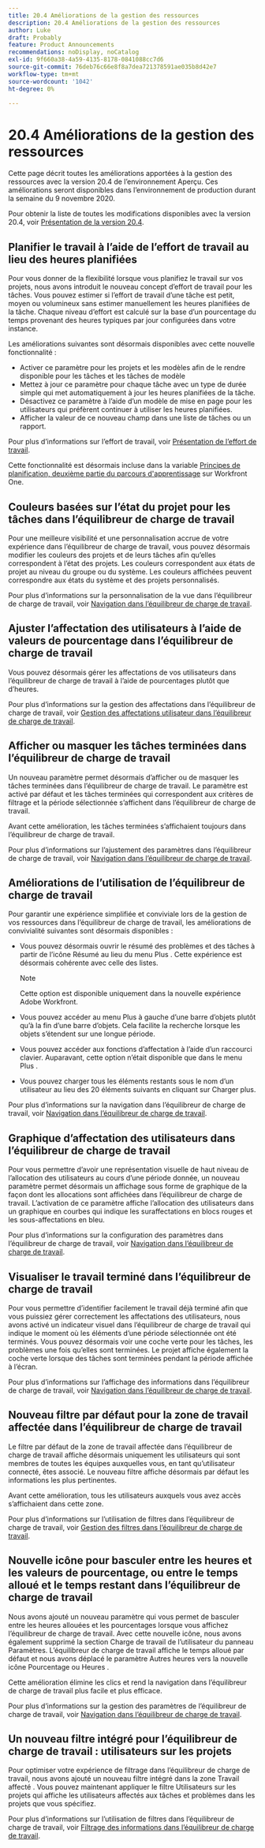 ```yaml
---
title: 20.4 Améliorations de la gestion des ressources
description: 20.4 Améliorations de la gestion des ressources
author: Luke
draft: Probably
feature: Product Announcements
recommendations: noDisplay, noCatalog
exl-id: 9f660a38-4a59-4135-8178-0841088cc7d6
source-git-commit: 76deb76c66e8f8a7dea721378591ae035b8d42e7
workflow-type: tm+mt
source-wordcount: '1042'
ht-degree: 0%

---
```


# 20.4 Améliorations de la gestion des ressources

Cette page décrit toutes les améliorations apportées à la gestion des ressources avec la version 20.4 de l’environnement Aperçu. Ces améliorations seront disponibles dans l’environnement de production durant la semaine du 9 novembre 2020.

Pour obtenir la liste de toutes les modifications disponibles avec la version 20.4, voir [Présentation de la version 20.4](../../../product-announcements/product-releases/20.4-release-activity/20-4-release-overview.md).

## Planifier le travail à l’aide de l’effort de travail au lieu des heures planifiées

Pour vous donner de la flexibilité lorsque vous planifiez le travail sur vos projets, nous avons introduit le nouveau concept d’effort de travail pour les tâches. Vous pouvez estimer si l’effort de travail d’une tâche est petit, moyen ou volumineux sans estimer manuellement les heures planifiées de la tâche. Chaque niveau d’effort est calculé sur la base d’un pourcentage du temps provenant des heures typiques par jour configurées dans votre instance.

Les améliorations suivantes sont désormais disponibles avec cette nouvelle fonctionnalité :

* Activer ce paramètre pour les projets et les modèles afin de le rendre disponible pour les tâches et les tâches de modèle
* Mettez à jour ce paramètre pour chaque tâche avec un type de durée simple qui met automatiquement à jour les heures planifiées de la tâche.
* Désactivez ce paramètre à l’aide d’un modèle de mise en page pour les utilisateurs qui préfèrent continuer à utiliser les heures planifiées.
* Afficher la valeur de ce nouveau champ dans une liste de tâches ou un rapport.

Pour plus d’informations sur l’effort de travail, voir [Présentation de l’effort de travail](../../../manage-work/tasks/task-information/work-effort.md).

Cette fonctionnalité est désormais incluse dans la variable [Principes de planification, deuxième partie du parcours d&#39;apprentissage](https://one.workfront.com/s/learningpath3/planner-fundamentals-for-the-new-workfront-experience-part-2-plan-a-project-20Y0z000000bm79EAA) sur Workfront One.

## Couleurs basées sur l’état du projet pour les tâches dans l’équilibreur de charge de travail

Pour une meilleure visibilité et une personnalisation accrue de votre expérience dans l’équilibreur de charge de travail, vous pouvez désormais modifier les couleurs des projets et de leurs tâches afin qu’elles correspondent à l’état des projets. Les couleurs correspondent aux états de projet au niveau du groupe ou du système. Les couleurs affichées peuvent correspondre aux états du système et des projets personnalisés.

Pour plus d’informations sur la personnalisation de la vue dans l’équilibreur de charge de travail, voir [Navigation dans l’équilibreur de charge de travail](../../../resource-mgmt/workload-balancer/navigate-the-workload-balancer.md).

## Ajuster l’affectation des utilisateurs à l’aide de valeurs de pourcentage dans l’équilibreur de charge de travail

Vous pouvez désormais gérer les affectations de vos utilisateurs dans l’équilibreur de charge de travail à l’aide de pourcentages plutôt que d’heures.

Pour plus d’informations sur la gestion des affectations dans l’équilibreur de charge de travail, voir [Gestion des affectations utilisateur dans l’équilibreur de charge de travail](../../../resource-mgmt/workload-balancer/manage-user-allocations-workload-balancer.md).

## Afficher ou masquer les tâches terminées dans l’équilibreur de charge de travail

Un nouveau paramètre permet désormais d’afficher ou de masquer les tâches terminées dans l’équilibreur de charge de travail. Le paramètre est activé par défaut et les tâches terminées qui correspondent aux critères de filtrage et la période sélectionnée s’affichent dans l’équilibreur de charge de travail.

Avant cette amélioration, les tâches terminées s’affichaient toujours dans l’équilibreur de charge de travail.

Pour plus d’informations sur l’ajustement des paramètres dans l’équilibreur de charge de travail, voir [Navigation dans l’équilibreur de charge de travail](../../../resource-mgmt/workload-balancer/navigate-the-workload-balancer.md).

## Améliorations de l’utilisation de l’équilibreur de charge de travail

Pour garantir une expérience simplifiée et conviviale lors de la gestion de vos ressources dans l’équilibreur de charge de travail, les améliorations de convivialité suivantes sont désormais disponibles :

* Vous pouvez désormais ouvrir le résumé des problèmes et des tâches à partir de l’icône Résumé au lieu du menu Plus . Cette expérience est désormais cohérente avec celle des listes.

  >[!NOTE]
  >
  >Cette option est disponible uniquement dans la nouvelle expérience Adobe Workfront.

* Vous pouvez accéder au menu Plus à gauche d’une barre d’objets plutôt qu’à la fin d’une barre d’objets. Cela facilite la recherche lorsque les objets s’étendent sur une longue période.
* Vous pouvez accéder aux fonctions d’affectation à l’aide d’un raccourci clavier. Auparavant, cette option n’était disponible que dans le menu Plus .
* Vous pouvez charger tous les éléments restants sous le nom d’un utilisateur au lieu des 20 éléments suivants en cliquant sur Charger plus.

Pour plus d’informations sur la navigation dans l’équilibreur de charge de travail, voir [Navigation dans l’équilibreur de charge de travail](../../../resource-mgmt/workload-balancer/navigate-the-workload-balancer.md).

## Graphique d’affectation des utilisateurs dans l’équilibreur de charge de travail

Pour vous permettre d’avoir une représentation visuelle de haut niveau de l’allocation des utilisateurs au cours d’une période donnée, un nouveau paramètre permet désormais un affichage sous forme de graphique de la façon dont les allocations sont affichées dans l’équilibreur de charge de travail. L’activation de ce paramètre affiche l’allocation des utilisateurs dans un graphique en courbes qui indique les suraffectations en blocs rouges et les sous-affectations en bleu.

Pour plus d’informations sur la configuration des paramètres dans l’équilibreur de charge de travail, voir [Navigation dans l’équilibreur de charge de travail](../../../resource-mgmt/workload-balancer/navigate-the-workload-balancer.md).

## Visualiser le travail terminé dans l’équilibreur de charge de travail

Pour vous permettre d’identifier facilement le travail déjà terminé afin que vous puissiez gérer correctement les affectations des utilisateurs, nous avons activé un indicateur visuel dans l’équilibreur de charge de travail qui indique le moment où les éléments d’une période sélectionnée ont été terminés. Vous pouvez désormais voir une coche verte pour les tâches, les problèmes une fois qu’elles sont terminées. Le projet affiche également la coche verte lorsque des tâches sont terminées pendant la période affichée à l’écran.

Pour plus d’informations sur l’affichage des informations dans l’équilibreur de charge de travail, voir [Navigation dans l’équilibreur de charge de travail](../../../resource-mgmt/workload-balancer/navigate-the-workload-balancer.md).

## Nouveau filtre par défaut pour la zone de travail affectée dans l’équilibreur de charge de travail

Le filtre par défaut de la zone de travail affectée dans l’équilibreur de charge de travail affiche désormais uniquement les utilisateurs qui sont membres de toutes les équipes auxquelles vous, en tant qu’utilisateur connecté, êtes associé. Le nouveau filtre affiche désormais par défaut les informations les plus pertinentes.

Avant cette amélioration, tous les utilisateurs auxquels vous avez accès s’affichaient dans cette zone.

Pour plus d’informations sur l’utilisation de filtres dans l’équilibreur de charge de travail, voir [Gestion des filtres dans l’équilibreur de charge de travail](../../../resource-mgmt/workload-balancer/filter-information-workload-balancer.md).

## Nouvelle icône pour basculer entre les heures et les valeurs de pourcentage, ou entre le temps alloué et le temps restant dans l’équilibreur de charge de travail

Nous avons ajouté un nouveau paramètre qui vous permet de basculer entre les heures allouées et les pourcentages lorsque vous affichez l’équilibreur de charge de travail. Avec cette nouvelle icône, nous avons également supprimé la section Charge de travail de l’utilisateur du panneau Paramètres. L’équilibreur de charge de travail affiche le temps alloué par défaut et nous avons déplacé le paramètre Autres heures vers la nouvelle icône Pourcentage ou Heures .

Cette amélioration élimine les clics et rend la navigation dans l’équilibreur de charge de travail plus facile et plus efficace.

Pour plus d’informations sur la gestion des paramètres de l’équilibreur de charge de travail, voir [Navigation dans l’équilibreur de charge de travail](../../../resource-mgmt/workload-balancer/navigate-the-workload-balancer.md).

## Un nouveau filtre intégré pour l’équilibreur de charge de travail : utilisateurs sur les projets

Pour optimiser votre expérience de filtrage dans l’équilibreur de charge de travail, nous avons ajouté un nouveau filtre intégré dans la zone Travail affecté . Vous pouvez maintenant appliquer le filtre Utilisateurs sur les projets qui affiche les utilisateurs affectés aux tâches et problèmes dans les projets que vous spécifiez.

Pour plus d’informations sur l’utilisation de filtres dans l’équilibreur de charge de travail, voir [Filtrage des informations dans l’équilibreur de charge de travail](../../../resource-mgmt/workload-balancer/filter-information-workload-balancer.md).

